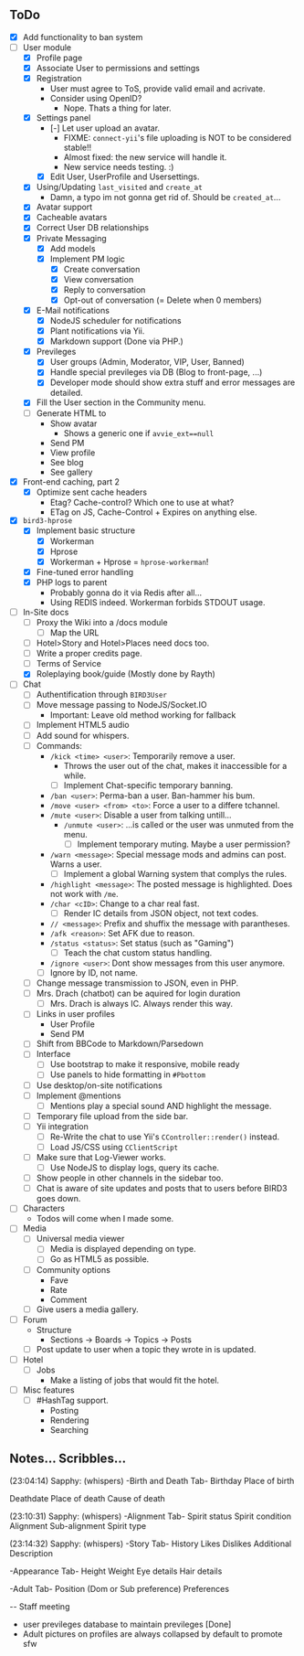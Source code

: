 ## ToDo
- [X] Add functionality to ban system
- [ ] User module
    * [X] Profile page
    * [X] Associate User to permissions and settings
    * [X] Registration
        * User must agree to ToS, provide valid email and acrivate.
        * Consider using OpenID?
            - Nope. Thats a thing for later.
    * [X] Settings panel
        * [-] Let user upload an avatar.
            - FIXME: `connect-yii`'s file uploading is NOT to be considered stable!!
            - Almost fixed: the new service will handle it.
            - New service needs testing. :)
        * [X] Edit User, UserProfile and Usersettings.
    * [X] Using/Updating `last_visited` and `create_at`
        - Damn, a typo im not gonna get rid of. Should be `created_at`...
    * [X] Avatar support
    * [X] Cacheable avatars
    * [X] Correct User DB relationships
    * [X] Private Messaging
        * [X] Add models
        * [X] Implement PM logic
            - [X] Create conversation
            - [X] View conversation
            - [X] Reply to conversation
            - [X] Opt-out of conversation (= Delete when 0 members)
    * [X] E-Mail notifications
        * [X] NodeJS scheduler for notifications
        * [X] Plant notifications via Yii.
        * [X] Markdown support (Done via PHP.)
    * [X] Previleges
        * [X] User groups (Admin, Moderator, VIP, User, Banned)
        * [X] Handle special previleges via DB (Blog to front-page, ...)
        * [X] Developer mode should show extra stuff and error messages are detailed.
    * [X] Fill the User section in the Community menu.
    * [ ] Generate HTML to
        - Show avatar
            * Shows a generic one if `avvie_ext==null`
        - Send PM
        - View profile
        - See blog
        - See gallery
- [X] Front-end caching, part 2
    * [X] Optimize sent cache headers
        - Etag? Cache-control? Which one to use at what?
        - ETag on JS, Cache-Control + Expires on anything else.
- [X] `bird3-hprose`
    * [X] Implement basic structure
        - [X] Workerman
        - [X] Hprose
        - [X] Workerman + Hprose = `hprose-workerman`!
    * [X] Fine-tuned error handling
    * [X] PHP logs to parent
        - Probably gonna do it via Redis after all...
        - Using REDIS indeed. Workerman forbids STDOUT usage.
- [ ] In-Site docs
    * [ ] Proxy the Wiki into a /docs module
        * [ ] Map the URL
    * [ ] Hotel>Story and Hotel>Places need docs too.
    * [ ] Write a proper credits page.
    * [ ] Terms of Service
    * [X] Roleplaying book/guide (Mostly done by Rayth)
- [ ] Chat
    * [ ] Authentification through `BIRD3User`
    * [ ] Move message passing to NodeJS/Socket.IO
        * Important: Leave old method working for fallback
    * [ ] Implement HTML5 audio
    * [ ] Add sound for whispers.
    * [ ] Commands:
        - `/kick <time> <user>`: Temporarily remove a user.
            - Throws the user out of the chat, makes it inaccessible for a while.
            - [ ] Implement Chat-specific temporary banning.
        - `/ban <user>`: Perma-ban a user. Ban-hammer his bum.
        - `/move <user> <from> <to>`: Force a user to a differe tchannel.
        - `/mute <user>`: Disable a user from talking untill...
            - `/unmute <user>`: ...is called or the user was unmuted from the menu.
                - [ ] Implement temporary muting. Maybe a user permission?
        - `/warn <message>`: Special message mods and admins can post. Warns a user.
            - [ ] Implement a global Warning system that complys the rules.
        - `/highlight <message>`: The posted message is highlighted. Does not work with `/me`.
        - `/char <cID>`: Change to a char real fast.
            - [ ] Render IC details from JSON object, not text codes.
        - `// <message>`: Prefix and shuffix the message with parantheses.
        - `/afk <reason>`: Set AFK due to reason.
        - `/status <status>`: Set status (such as "Gaming")
            - [ ] Teach the chat custom status handling.
        - `/ignore <user>`: Dont show messages from this user anymore.
        - [ ] Ignore by ID, not name.
    * [ ] Change message transmission to JSON, even in PHP.
    * [ ] Mrs. Drach (chatbot) can be aquired for login duration
        * [ ] Mrs. Drach is always IC. Always render this way.
    * [ ] Links in user profiles
        - User Profile
        - Send PM
    * [ ] Shift from BBCode to Markdown/Parsedown
    * [ ] Interface
        - [ ] Use bootstrap to make it responsive, mobile ready
        - [ ] Use panels to hide formatting in `#Pbottom`
    * [ ] Use desktop/on-site notifications
    * [ ] Implement @mentions
        - [ ] Mentions play a special sound AND highlight the message.
    * [ ] Temporary file upload from the side bar.
    * [ ] Yii integration
        * [ ] Re-Write the chat to use Yii's `CController::render()` instead.
        * [ ] Load JS/CSS using `CClientScript`
    * [ ] Make sure that Log-Viewer works.
        * [ ] Use NodeJS to display logs, query its cache.
    * [ ] Show people in other channels in the sidebar too.
    * [ ] Chat is aware of site updates and posts that to users before BIRD3 goes down.
- [ ] Characters
    * Todos will come when I made some.
- [ ] Media
    * [ ] Universal media viewer
        - [ ] Media is displayed depending on type.
        - [ ] Go as HTML5 as possible.
    * [ ] Community options
        - Fave
        - Rate
        - Comment
    * [ ] Give users a media gallery.
- [ ] Forum
    * Structure
        - Sections -> Boards -> Topics -> Posts
    * [ ] Post update to user when a topic they wrote in is updated.
- [ ] Hotel
    * [ ] Jobs
        - Make a listing of jobs that would fit the hotel.
- [ ] Misc features
    - [ ] #HashTag support.
        - Posting
        - Rendering
        - Searching

## Notes... Scribbles...
(23:04:14) Sapphy: (whispers) -Birth and Death Tab-
Birthday
Place of birth

Deathdate
Place of death
Cause of death

(23:10:31) Sapphy: (whispers) -Alignment Tab-
Spirit status
Spirit condition
Alignment
Sub-alignment
Spirit type

(23:14:32) Sapphy: (whispers) -Story Tab-
History
Likes
Dislikes
Additional Description

-Appearance Tab-
Height
Weight
Eye details
Hair details

-Adult Tab-
Position (Dom or Sub preference)
Preferences


-- Staff meeting
- user previleges database to maintain previleges [Done]
- Adult pictures on profiles are always collapsed by default to promote sfw
